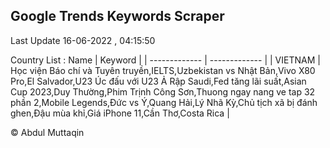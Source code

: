 

## Google Trends Keywords Scraper 
 
Last Update 16-06-2022 , 04:15:50

Country List :
 Name  | Keyword |
| ------------- | ------------- |
| VIETNAM | Học viện Báo chí và Tuyên truyền,IELTS,Uzbekistan vs Nhật Bản,Vivo X80 Pro,El Salvador,U23 Úc đấu với U23 Ả Rập Saudi,Fed tăng lãi suất,Asian Cup 2023,Duy Thường,Phim Trịnh Công Sơn,Thuong ngay nang ve tap 32 phần 2,Mobile Legends,Đức vs Ý,Quang Hải,Lý Nhã Kỳ,Chủ tịch xã bị đánh ghen,Đậu mùa khỉ,Giá iPhone 11,Cần Thơ,Costa Rica |



© Abdul Muttaqin 
